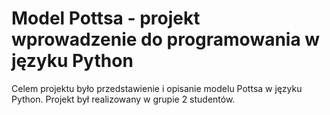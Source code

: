 # Model Pottsa - projekt wprowadzenie do programowania w języku Python
Celem projektu było przedstawienie i opisanie modelu Pottsa w języku Python.
Projekt był realizowany w grupie 2 studentów.

